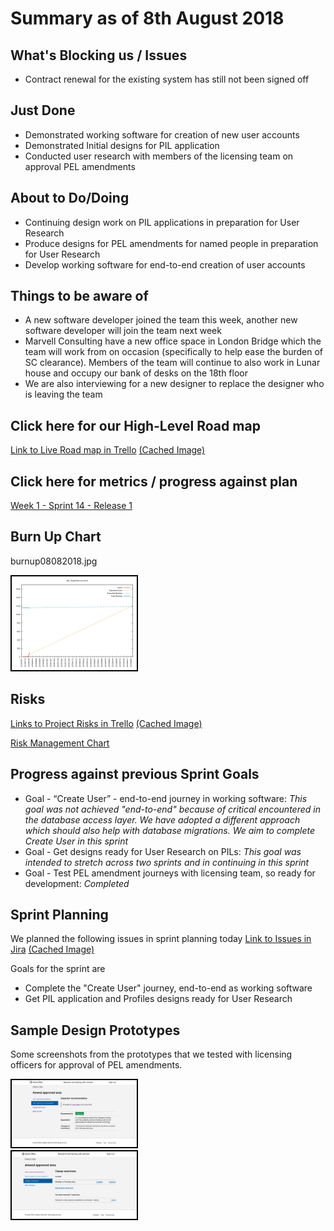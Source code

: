 # Summary as of 8th August 2018 
## What's Blocking us / Issues
* Contract renewal for the existing system has still not been signed off

## Just Done
* Demonstrated working software for creation of new user accounts
* Demonstrated Initial designs for PIL application
* Conducted user research with members of the licensing team on approval PEL amendments

## About to Do/Doing
* Continuing design work on PIL applications in preparation for User Research
* Produce designs for PEL amendments for named people in preparation for User Research
* Develop working software for end-to-end creation of user accounts

## Things to be aware of
* A new software developer joined the team this week, another new software developer will join the team next week
* Marvell Consulting have a new office space in London Bridge which the team will work from on occasion (specifically to help ease the burden of SC clearance).  Members of the team will continue to also work in Lunar house and occupy our bank of desks on the 18th floor
* We are also interviewing for a new designer to replace the designer who is leaving the team

## Click here for our High-Level Road map
[Link to Live Road map in Trello](https://trello.com/b/gDQdE01u/asl-roadmap)    [\(Cached Image\)](graphs/ASLRoadMap08082018.jpg)

## Click here for metrics / progress against plan
[Week 1 - Sprint 14 - Release 1](graphs/progress08082018.png)

## Burn Up Chart
burnup08082018.jpg

<a href="graphs/burnup08082018.jpg"><img src="graphs/burnup08082018.jpg" alt="HTML5 Icon" width="200" style="border:2px solid black" /></a>

## Risks
[Links to Project Risks in Trello](https://trello.com/b/VuFuCL7t/risk-register-and-kpis-asl-delivery)    [\(Cached Image\)](graphs/ASLRiskRegister08082018.jpg)

[Risk Management Chart](graphs/risk08082018.png)



## Progress against previous Sprint Goals

* Goal - “Create User” - end-to-end journey in working software:
*This goal was not achieved "end-to-end" because of critical encountered in the database access layer. We have adopted a different approach which should also help with database migrations. We aim to complete Create User in this sprint*
* Goal - Get designs ready for User Research on PILs:
*This goal was intended to stretch across two sprints and in continuing in this sprint*
* Goal - Test PEL amendment journeys with licensing team, so ready for development:
*Completed*

## Sprint Planning
We planned the following issues in sprint planning today [Link to Issues in Jira](https://jira.digital.homeoffice.gov.uk/secure/RapidBoard.jspa?rapidView=261)    [\(Cached Image\)](graphs/sprint08082018.png)

Goals for the sprint are
* Complete the "Create User" journey, end-to-end as working software
* Get PIL application and Profiles designs ready for User Research

## Sample Design Prototypes
Some screenshots from the prototypes that we tested with licensing officers for approval of PEL amendments.

<a href="graphs/proto1_08082018.png"><img src="graphs/proto1_08082018.png" alt="HTML5 Icon" width="200" style="border:2px solid black" /></a>
<br>
<a href="graphs/proto2_08082018.png"><img src="graphs/proto2_08082018.png" alt="HTML5 Icon" width="200" style="border:2px solid black" /></a>
